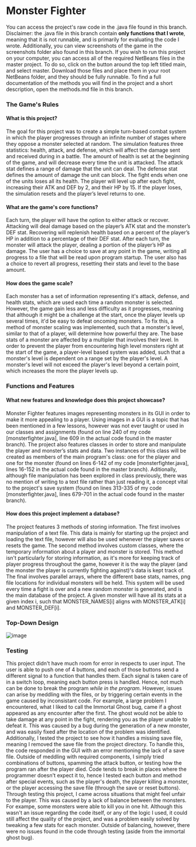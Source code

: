 # Monster Fighter
You can access the project's raw code in the .java file found in this branch. Disclaimer: the .java file in this branch contain __only functions that I wrote__, meaning that it is not runnable, and is primarily for evaluating the code I wrote. Additionally, you can view screenshots of the game in the screenshots folder also found in this branch. If you wish to run this project on your computer, you can access all of the required NetBeans files in the master project. To do so, click on the button around the top left titled main, and select master. Download those files and place them in your root NetBeans folder, and they should be fully runnable. To find a full documentation of the methods you will find in the project and a short description, open the methods.md file in this branch.

### The Game's Rules
#### What is this project?
The goal for this project was to create a simple turn-based combat system in which the player progresses through an infinite number of stages where they oppose a monster selected at random. The simulation features three statistics: health, attack, and defense, which will affect the damage sent and received during in a battle. The amount of health is set at the beginning of the game, and will decrease every time the unit is attacked. The attack stat defines a range of damage that the unit can deal. The defense stat defines the amount of damage the unit can block. The fight ends when one of the units loses all its health. The player will level up after each fight, increasing their ATK and DEF by 2, and their HP by 15. If the player loses, the simulation resets and the player’s level returns to one.

#### What are the game's core functions?
Each turn, the player will have the option to either attack or recover. Attacking will deal damage based on the player’s ATK stat and the monster’s DEF stat. Recovering will replenish health based on a percent of the player’s HP in addition to a percentage of their DEF stat. After each turn, the monster will attack the player, dealing a portion of the player’s HP as damage. The user has a choice to save at any point in the game, writing all progress to a file that will be read upon program startup. The user also has a choice to revert all progress, resetting their stats and level to the base amount.

#### How does the game scale?
Each monster has a set of information representing it's attack, defense, and health stats, which are used each time a random monster is selected. However, the game gain less and less difficulty as it progresses, meaning that although it might be a challenge at the start, once the player levels up several times, it'd be easy to defeat oncoming monsters. To fix this, a method of monster scaling was implemented, such that a monster's level, similar to that of a player, will determine how powerful they are. The base stats of a monster are affected by a multipler that involves their level. In order to prevent the player from encountering high level monsters right at the start of the game, a player-level based system was added, such that a monster's level is dependent on a range set by the player's level. A monster's level will not exceed the player's level beyond a certain point, which increases the more the player levels up.

### Functions and Features
#### What new features and knowledge does this project showcase?
Monster Fighter features images representing monsters in its GUI in order to make it more appealing to a player. Using images in a GUI is a topic that has been mentioned in a few lessons, however was not ever taught or used in our classes and assignments (found on line 240 of my code [monsterfighter.java], line 609 in the actual code found in the master branch). The project also features classes in order to store and manipulate the player and monster’s stats and data. Two instances of this class will be created as members of the main program's class: one for the player and one for the monster (found on lines 6-142 of my code [monsterfighter.java], lines 16-152 in the actual code found in the master branch). Aditionally, although file manipulation has been explored in class previously, there was no mention of writing to a text file rather than just reading it, a concept vital to the project's save system (found on lines 313-335 of my code [monsterfighter.java], lines 679-701 in the actual code found in the master branch).

#### How does this project implement a database?
The project features 3 methods of storing information. The first involves manipulation of a text file. This data is mainly for starting up the project and loading the text file, however will also be used whenever the player saves or resets the game. The second method involves custom classes, where the temporary information about a player and monster is stored. This method isn't particularly for storing information, as it's more for keeping track of player progress throughout the game, however it is the way the player (and the monster the player is currently fighting against)'s data is kept track of. The final involves parallel arrays, where the different base stats, names, png file locations for individual monsters will be held. This system will be used every time a fight is over and a new random monster is generated, and is the main database of the project. A given monster will have all its stats at a given index i, such that MONSTER_NAMES[i] aligns with MONSTER_ATK[i] and MONSTER_DEF[i].

### Top-Down Design
![image](https://user-images.githubusercontent.com/59585745/122836829-08050580-d2c1-11eb-84e7-adfd779e7f0a.png)

### Testing
This project didn't have much room for error in respects to user input. The user is able to push one of 4 buttons, and each of those buttons send a different signal to a function that handles them. Each signal is taken care of in a switch loop, meaning each button press is handled. Hence, not much can be done to break the program _while in the program_. However, issues can arise by meddling with the files, or by triggering certain events in the game caused by inconsistant code. For example, a large problem I encountered, what I liked to call the Immortal Ghost bug, came if a ghost appeared as any encounter after the first. The ghost would not be able to take damage at any point in the fight, rendering you as the player unable to defeat it. This was caused by a bug during the generation of a new monster, and was easily fixed after the location of the problem was identified. Additionally, I tested the project to see how it handles a missing save file, meaning I removed the save file from the project directory. To handle this, the code responded in the GUI with an error mentioning the lack of a save file. Outside of meddling with required components, I simply tried combinations of buttons, spamming the attack button, or testing how the program ran after the player died. Code tends to break in places where the programmer doesn't expect it to, hence I tested each button and method after special events, such as the player's death, the player killing a monster, or the player accessing the save file (through the save or reset buttons). Through testing this project, I came across situations that might feel unfair to the player. This was caused by a lack of balance between the monsters. For exampe, some monsters were able to kill you in one hit. Although this wasn't an issue regarding the code itself, or any of the logic I used, it could still affect the quality of the project, and was a problem easily solved by tweaking a few stats for each monster. Outside of balancing, however, there were no issues found in the code through testing (aside from the immortal ghost bug).
